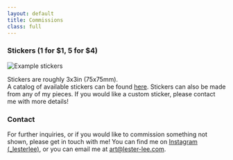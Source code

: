 ```yaml
---
layout: default
title: Commissions
class: full
---
```

### Stickers (1 for $1, 5 for $4)
![Example stickers]()


Stickers are roughly 3x3in (75x75mm).   
A catalog of available stickers can be found [here]({{site.baseurl}}/stickers/).
Stickers can also be made from any of my pieces. If you would like a custom sticker, please contact me with more details!

### Contact
For further inquiries, or if you would like to commission something not shown, please get in touch with me! You can find me on [Instagram (_lesterlee)](https://www.instagram.com/_lesterlee/), or you can email me at [art@lester-lee.com](mailto:art@lester-lee.com).